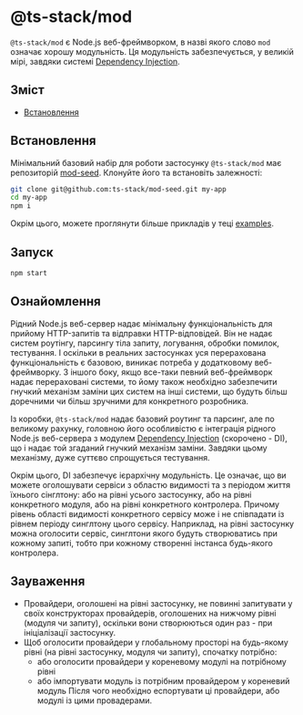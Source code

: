 # @ts-stack/mod

`@ts-stack/mod` є Node.js веб-фреймворком, в назві якого слово `mod` означає хорошу модульність.
Ця модульність забезпечується, у великій мірі, завдяки системі [Dependency Injection][1].

## Зміст

- [Встановлення](#встановлення)

## Встановлення

Мінімальний базовий набір для роботи застосунку `@ts-stack/mod` має репозиторій [mod-seed][2].
Клонуйте його та встановіть залежності:

```bash
git clone git@github.com:ts-stack/mod-seed.git my-app
cd my-app
npm i
```

Окрім цього, можете проглянути більше прикладів у теці [examples][4].

## Запуск

```bash
npm start
```

## Ознайомлення

Рідний Node.js веб-сервер надає мінімальну функціональність для прийому HTTP-запитів та відправки HTTP-відповідей. Він не надає систем роутінгу, парсингу тіла запиту, логування, обробки помилок, тестування. І оскільки в реальних застосунках уся перерахована функціональність є базовою, виникає потреба у додатковому веб-фреймворку. З іншого боку, якщо все-таки певний веб-фреймворк надає перераховані системи, то йому також необхідно забезпечити гнучкий механізм заміни цих систем на інші системи, що будуть більш доречними чи більш зручними для конкретного розробника.

Із коробки, `@ts-stack/mod` надає базовий роутинг та парсинг, але по великому рахунку, головною його особливістю є інтеграція рідного Node.js веб-сервера з модулем [Dependency Injection][1] (скорочено - DI), що і надає той згаданий гнучкий механізм заміни. Завдяки цьому механізму, дуже суттєво спрощується тестування.

Окрім цього, DI забезпечує ієрархічну модульність. Це означає, що ви можете оголошувати сервіси з областю видимості та з періодом життя їхнього сінглтону: або на рівні усього застосунку, або на рівні конкретного модуля, або на рівні конкретного контролера. Причому рівень області видимості конкретного сервісу може і не співпадати із рівнем періоду  синглтону цього сервісу. Наприклад, на рівні застосунку можна оголосити сервіс, синглтони якого будуть створюватись при кожному запиті, тобто при кожному створенні інстанса будь-якого контролера.

## Зауваження

- Провайдери, оголошені на рівні застосунку, не повинні запитувати у своїх конструкторах провайдерів,
оголошених на нижчому рівні (модуля чи запиту), оскільки вони створюються один раз - при ініціалізації застосунку.
- Щоб оголосити провайдери у глобальному просторі на будь-якому рівні (на рівні застосунку, модуля чи запиту),
спочатку потрібно:
  - або оголосити провайдери у кореневому модулі на потрібному рівні
  - або імпортувати модуль із потрібним провайдером у кореневий модуль
Після чого необхідно еспортувати ці провайдери, або модулі із цими провадерами.


[1]: https://github.com/ts-stack/di
[2]: https://github.com/ts-stack/mod-seed
[3]: https://github.com/ts-stack/mod
[4]: https://github.com/ts-stack/mod/tree/master/examples
